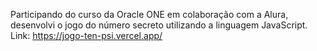 Participando do curso da Oracle ONE em colaboração com a Alura, desenvolvi o jogo do número secreto utilizando a linguagem JavaScript.
Link: https://jogo-ten-psi.vercel.app/
